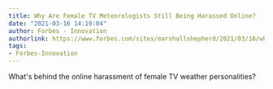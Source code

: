 ```yaml
---
title: Why Are Female TV Meteorologists Still Being Harassed Online?
date: "2021-03-16 14:19:04"
author: Forbes - Innovation
authorlink: https://www.forbes.com/sites/marshallshepherd/2021/03/16/why-are-female-tv-meteorologists-still-being-harassed-online/
tags:
- Forbes-Innovation
---
```

What's behind the online harassment of female TV weather personalities?